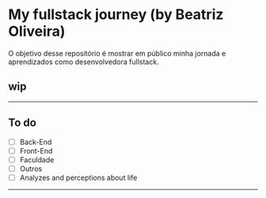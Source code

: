 # My fullstack journey (by Beatriz Oliveira)
O objetivo desse repositório é mostrar em público minha jornada e aprendizados como desenvolvedora fullstack.

## wip

---
## To do
- [ ] Back-End
- [ ] Front-End
- [ ] Faculdade
- [ ] Outros
- [ ] Analyzes and perceptions about life
---
